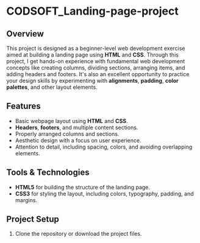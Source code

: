 # CODSOFT_Landing-page-project

## Overview
This project is designed as a beginner-level web development exercise aimed at building a landing page using **HTML** and **CSS**. Through this project, I get hands-on experience with fundamental web development concepts like creating columns, dividing sections, arranging items, and adding headers and footers. It's also an excellent opportunity to practice your design skills by experimenting with **alignments**, **padding**, **color palettes**, and other layout elements.

## Features
- Basic webpage layout using **HTML** and **CSS**.
- **Headers**, **footers**, and multiple content sections.
- Properly arranged columns and sections.
- Aesthetic design with a focus on user experience.
- Attention to detail, including spacing, colors, and avoiding overlapping elements.

## Tools & Technologies
- **HTML5** for building the structure of the landing page.
- **CSS3** for styling the layout, including colors, typography, padding, and margins.

## Project Setup
1. Clone the repository or download the project files.
   
